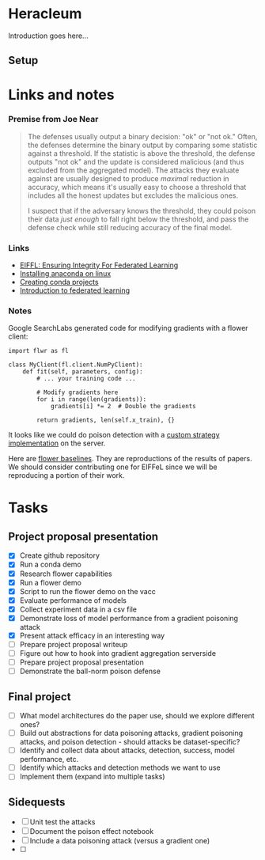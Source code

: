 # Heracleum

Introduction goes here...

## Setup

# Links and notes

### Premise from Joe Near

> The defenses usually output a binary decision: "ok" or "not ok." Often,
the defenses determine the binary output by comparing some statistic
against a threshold. If the statistic is above the threshold, the
defense outputs "not ok" and the update is considered malicious (and
thus excluded from the aggregated model). The attacks they evaluate
against are usually designed to produce *maximal* reduction in accuracy,
which means it's usually easy to choose a threshold that includes all
the honest updates but excludes the malicious ones.
>
>I suspect that if the adversary knows the threshold, they could poison
their data *just enough* to fall right below the threshold, and pass the
defense check while still reducing accuracy of the final model.

### Links

* [EIFFL: Ensuring Integrity For Federated Learning](https://arxiv.org/pdf/2112.12727)
* [Installing anaconda on linux](https://docs.conda.io/projects/conda/en/latest/user-guide/install/linux.html#install-linux-silent)
* [Creating conda projects](https://docs.conda.io/projects/conda/en/latest/user-guide/tasks/creating-projects.html)
* [Introduction to federated learning](https://flower.ai/docs/framework/tutorial-series-what-is-federated-learning.html)

### Notes

Google SearchLabs generated code for modifying gradients with a flower client:
```
import flwr as fl

class MyClient(fl.client.NumPyClient):
    def fit(self, parameters, config):
        # ... your training code ...

        # Modify gradients here
        for i in range(len(gradients)):
            gradients[i] *= 2  # Double the gradients

        return gradients, len(self.x_train), {}
```

It looks like we could do poison detection with a [custom strategy implementation](https://flower.ai/docs/framework/how-to-implement-strategies.html) on the server.

Here are [flower baselines](https://flower.ai/docs/baselines/how-to-contribute-baselines.html). They are reproductions of the results of papers. We should consider contributing one for EIFFeL since we will be reproducing a portion of their work.


# Tasks
## Project proposal presentation
- [x] Create github repository
- [x] Run a conda demo
- [x] Research flower capabilities
- [x] Run a flower demo
- [x] Script to run the flower demo on the vacc
- [x] Evaluate performance of models
- [x] Collect experiment data in a csv file
- [x] Demonstrate loss of model performance from a gradient poisoning attack
- [x] Present attack efficacy in an interesting way
- [ ] Prepare project proposal writeup
- [ ] Figure out how to hook into gradient aggregation serverside
- [ ] Prepare project proposal presentation
- [ ] Demonstrate the ball-norm poison defense
## Final project 
- [ ] What model architectures do the paper use, should we explore different ones?
- [ ] Build out abstractions for data poisoning attacks, gradient poisoning attacks, and poison detection - should attacks be dataset-specific?
- [ ] Identify and collect data about attacks, detection, success, model performance, etc.
- [ ] Identify which attacks and detection methods we want to use
- [ ] Implement them (expand into multiple tasks)
## Sidequests
- [ ] Unit test the attacks
- [ ] Document the poison effect notebook
- [ ] Include a data poisoning attack (versus a gradient one)
- [ ] 